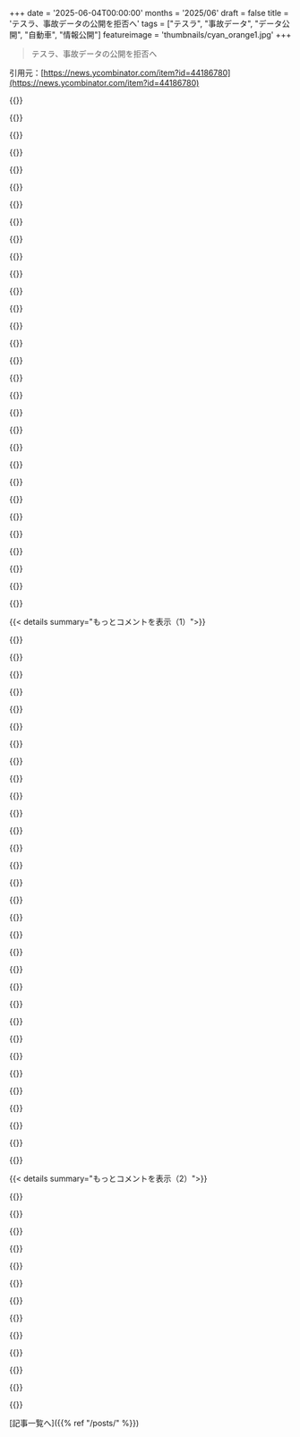 +++
date = '2025-06-04T00:00:00'
months = '2025/06'
draft = false
title = 'テスラ、事故データの公開を拒否へ'
tags = ["テスラ", "事故データ", "データ公開", "自動車", "情報公開"]
featureimage = 'thumbnails/cyan_orange1.jpg'
+++

> テスラ、事故データの公開を拒否へ

引用元：[https://news.ycombinator.com/item?id=44186780](https://news.ycombinator.com/item?id=44186780)




{{<matomeQuote body="Muskが「競合に損害を与えるかもしれない」って言って、事故データ公開を拒否してるけど、昔「EVのムーブメントを起こすためなら、特許を誰に使われても構わない」って言ってたのを覚えてる？<br>今は命を救うかもしれないデータですら、公開したくないんだね。2014年6月12日には、「テスラ本社ロビーの特許の壁はなくなった。オープンソースの精神で、電気自動車技術の進歩のためだ」って言ってた。持続可能な輸送を加速するためにTesla Motorsは作られたのに、道筋をつけた後に他の人を邪魔するような知的財産の地雷を置くなんて、その目標と逆行してるって。<br>https://web.archive.org/web/20160722033909/https://www.tesla..." userName="qwertox" createdAt="2025/06/05 09:23:48" color="#ff33a1">}}




{{<matomeQuote body="私の印象では、Teslaは人々がお金持ちだってひけらかすために買うステータスシンボルだったと思うんだ。たぶんMuskのキャラクターがそれを台無しにしちゃったんだろうね。少なくとも彼は、車が持つステータス性と、それがますます象徴する政治的な面を天秤にかけるようにしちゃったよ。Teslaで一番嫌いなのはそこなんだよね。全然「みんなのための車」じゃなくて、すごく特別でエリート向けだってこと。" userName="JKCalhoun" createdAt="2025/06/05 11:12:35" color="">}}




{{<matomeQuote body="車はシンボルなんだよね。もし人々が代わりに自分の家にソーラーパネルを買って、EVのタンクみたいな車じゃなく小さいIC車を運転するなら、はるかに多くのCO2を削減できるのに。でも、派手な車みたいにソーラーパネルを自慢することはできないからね。" userName="sandworm101" createdAt="2025/06/05 12:02:18" color="">}}




{{<matomeQuote body="個人的には、最初に高級車から始めてだんだん安くしていく戦略は良いものだったと思うよ。高級車のより大きい利益率をR&Dに還元して、より安価な電気自動車を実現可能にできるからね。<br>もちろん、それは理想的な状況だけど。2025年のTeslaは、2014年に彼らが話してたのとはかなり違うよ。" userName="benwad" createdAt="2025/06/05 11:27:51" color="">}}




{{<matomeQuote body="もっと良いのは、人々がe-bikeを買うことだね。金持ちが5万ドルとか10万ドルの高級な装飾品を買うのに、7500ドルのクレジットをもらえるなんて腹立たしいよ、e-bikeには何のインセンティブもないのに。" userName="paddy_m" createdAt="2025/06/05 13:26:11" color="">}}




{{<matomeQuote body="「Teslaは”みんなのための車”じゃなくて、すごく特別でエリート向けだ」ってのは、ちょっとおかしいと思うな。一番速い車から始めたけど、それでも同等の車よりずっと安かったし、Model 3やModel Yは飛ぶように売れてるじゃん。これこそみんなのための車だよ。" userName="robertlagrant" createdAt="2025/06/05 11:50:25" color="">}}




{{<matomeQuote body="そうだね、でもTeslaはIMOでいくつかの変な戦略ミスをしてるよ。最初に私が変だって思ったのは、Model Xのファルコンドアだった。問題があって発売が遅れたし、SUVにそういう特殊なドアをつけるのは変だと思ったんだ、機能的な車をできるだけ早く簡単に提供することに集中する代わりにね。次はもちろん自動運転へのものすごい集中、それからCybertruck。この全ての決断の間、会社はずっと同じCEOだったんだ。<br>でも私に何が分かる？たぶん彼らの自動運転AIの誇大広告が、彼らのものすごく膨れ上がった株価を牽引してるんだろうから、それはたくさんの人をすごく金持ちにしたわけで、それ自体が目標なんだろうね。世界一の金持ちを指差して、彼が戦略ミスをしたなんて言うのは難しいよ。" userName="sorenjan" createdAt="2025/06/05 12:32:21" color="#ff5c5c">}}




{{<matomeQuote body="e-bikeの一番の心配は、もし交通手段として日常的に乗るなら、絶対に盗まれるってこと、時間の問題だよ。数千ドルをバイクに投資して、その投資を失う可能性が高いって分かってたら、なかなか難しいんだ。" userName="LargeWu" createdAt="2025/06/05 13:33:30" color="">}}




{{<matomeQuote body="「世界一の金持ちを指差して、彼が戦略ミスをしたなんて言うのは難しい」<br>それは慎重にやるべきだけど、やるべきだよ。過去に成功したリーダーで、もう誰も彼に「ノー」と言ってくれないせいで潰れた会社は一つじゃないからね。正直言って、Teslaにとって一番良いのは、Muskをリーダーから追放して、優れた実行力のある人（SpaceXみたいに）を据えて、Muskには別のR&D組織を率いさせることだと思うよ。" userName="ethbr1" createdAt="2025/06/05 12:54:53" color="#45d325">}}




{{<matomeQuote body="モデルYって去年世界で一番売れた車なんだってさ。見て見てーって人がたくさんいるんだろうね。<br>記事のURLはこちら https://www.statista.com/statistics/239229/most-sold-car-mod..." userName="lallysingh" createdAt="2025/06/05 13:22:18" color="">}}




{{<matomeQuote body="家の屋根につけるソーラーパネルってお金かかる割に微妙じゃない？EVとかヒートポンプにして、電力会社に再エネ増やしてもらうか、そういう電力会社に変えるのがいいって。EVだってデカいのだけじゃなくて、コンパクトなのもいっぱいあるし、むしろガソリン車乗ってる人の方がデカい車買ってる気がするよ。" userName="triceratops" createdAt="2025/06/05 13:01:36" color="#45d325">}}




{{<matomeQuote body="環境の話で全然出ないけど、今の車をそのまま乗り続けるのが一番カーボン削減になるんじゃない？新しい車作るのがすごく環境に悪いんだから。新しい車を買うのって、エコに見せかけた見栄張りでしょ。人間って、感情で決めたことをうまく正当化するの得意だもんね。" userName="bumby" createdAt="2025/06/05 12:40:08" color="">}}




{{<matomeQuote body="”カリフォルニアではテスラ モデル3がトヨタ カムリより安くなった”って記事があるよ。この記事 https://www.cnet.com/home/electric-vehicles/tesla-model-3-ch...<br>アメリカの新車の平均価格って4万7000ドルくらいだけど、モデル3とかモデルYはそれより安いモデルもあるんだ。" userName="ivewonyoung" createdAt="2025/06/05 12:55:21" color="#38d3d3">}}




{{<matomeQuote body="スペースXみたいに、もっと現場をちゃんとできる人をテスラにも置くべきだって？でも、もうやってるのかもよ。イーロンは最終決定者で、普段は他の人に任せてるんじゃない？彼はもうEVにはそんなに興味ないと思うな。EVは主流になったし、テスラは目標達成した。次の熱意はオプティマスとかAIじゃないかな。車関連でワクワクしてるのは自動運転タクシーだけかも。ウェイモは慎重すぎて遅れてるし、テスラなら垂直統合してるからロボタクシーも早く出せるよ。" userName="sheepscreek" createdAt="2025/06/05 13:29:03" color="#45d325">}}




{{<matomeQuote body="さっきの安いって話、記事の更新日見ると2023年6月10日なんだ。モデル3が連邦とカリフォルニア州で合わせて1万5000ドルの税金控除を受けられるようになったからだって。つまり、一番安いモデル3はカムリより1万4000ドル高かったけど、税金でチャラになったってことね。" userName="ethbr1" createdAt="2025/06/05 13:03:58" color="#ff5c5c">}}




{{<matomeQuote body="一番売れたって言ってもさ、他のメーカーは色々な車種で売ってる台数を合計してるんでしょ？テスラみたいに数車種だけで売ってるのと比べて、それって意味ある比較なの？" userName="blargey" createdAt="2025/06/05 16:07:56" color="">}}




{{<matomeQuote body="それは元々パテントトロール対策とかソフトウェア業界みたいに、お互いに利益になる約束事のはずだったんだ。Teslaは前からそういうのをすごく気にしてる。今回の件ではTeslaには反対だけど、問題の中身は全然違うと思うよ。" userName="jsight" createdAt="2025/06/05 13:56:31" color="">}}




{{<matomeQuote body="うん、でも違う。BEVはICEより単純だから、大量生産できれば安くなるはずなんだ。Teslaの一番の功績は、量産への道筋を作ったことだよ。BYDは中国の事情があるからTeslaがいなくてもできたかもだけど、それは微妙なとこだね。" userName="ethbr1" createdAt="2025/06/05 16:04:34" color="">}}




{{<matomeQuote body="もっと安い車じゃなくて、あの変なCybertruckとか現実味のないものに真剣に取り組むことにしたのが残念だね。" userName="_aavaa_" createdAt="2025/06/05 11:40:06" color="">}}




{{<matomeQuote body="あの特許の件だって、結局は騙しだっただけ。Teslaの特許をタダで使わせてやる代わりに、こっちからは絶対に特許で訴えないでねっていう話でしょ。別にみんなのためとかじゃなかったんだよ。" userName="davidcbc" createdAt="2025/06/05 13:00:13" color="">}}




{{<matomeQuote body="Teslaの一番嫌いなとこは「みんなのための」車じゃなくて、エリート向けすぎるとこだっていう意見があるけど、これは違うね。Model 3やModel Yは4万ドル以下で買えるし、これはアメリカの新車平均価格より安いんだ。平均より安いなら「みんなの手が届く」車だと思うよ。最高のModel Sだって、本物の金持ちが乗るFerrariとかには全然かなわないしね。" userName="vonneumannstan" createdAt="2025/06/05 15:39:42" color="#45d325">}}




{{<matomeQuote body="それは最適化の問題だね。新しい車を作るのに使うエネルギーと、燃費がいいことで節約できるエネルギーを比べるんだ。でも普通は、新しい車で元を取るには何十年も乗らなきゃいけないと思うよ。" userName="everyone" createdAt="2025/06/05 12:56:09" color="">}}




{{<matomeQuote body="なんで今どきTesla買う人がいるのか理解できないわ。Airbag展開まで事故とカウントしないって法規制が緩すぎ。悲しいね。" userName="isodev" createdAt="2025/06/05 05:38:36" color="">}}




{{<matomeQuote body="Teslaは優秀な車で、他のEVと比べてもトップクラスだよ。FSDとかAutopilotは信用できないけど、EVとしては最高！" userName="NoPicklez" createdAt="2025/06/05 06:08:24" color="">}}




{{<matomeQuote body="最近Tesla買ったけど、航続距離、性能、trunk space、softwareで値段を考えたらModel Yに勝るものはないね。EV欲しいならModel Yが絶対おすすめだよ。" userName="Gareth321" createdAt="2025/06/05 08:27:17" color="">}}




{{<matomeQuote body="Teslaって実のところ、もうそんなに良いEVじゃないんだよね。build qualityも微妙だし、特にModel 3は乗り心地が悪いってよく聞くよ。Model 3からIoniq 5に乗り換えた人は、乗り心地もいいし、buttonがあるのが便利だって言ってる。" userName="bobsomers" createdAt="2025/06/05 06:24:55" color="">}}




{{<matomeQuote body="Ioniq 5は最高だよ。TeslaってSpeedoすらないし、HUDなんてもちろんない。なんかiPadみたいで、phoneとも連携できない proprietary softwareだけ。ひどいね。" userName="MagicMoonlight" createdAt="2025/06/05 09:18:09" color="">}}




{{<matomeQuote body="Teslaは実際にはダメだよ。reliabilityが低いし (https://www.jdpower.com/business/press-releases/2024-us-vehi...)、ICEと比べても低いんだって。quality studyにも出ないらしい (https://www.motorbiscuit.com/dumb-reason-tesla-ineligible-j-...)。2023年はJD Powerのreliability listで最下位だったよ (https://www.jdpower.com/business/press-releases/2023-us-init...)。" userName="otherme123" createdAt="2025/06/05 06:19:05" color="#785bff">}}




{{<matomeQuote body="2024年1月に出た新しいModel 3は、乗り心地の悪さが改善されたらしいよ。" userName="NoPicklez" createdAt="2025/06/05 06:34:22" color="#38d3d3">}}




{{<matomeQuote body="Ioniq 5 N lineとModel Y AWD Long Rangeをデンマークで比較したよ。Ioniqはtrunk space 520L、range 495km。Model Yはtrunk space 854L、range 586kmで圧勝。softwareもTeslaの方が全然いい。accelerationだけIoniqが勝つけど、それ以外はModel Yの勝ちだと思うな。" userName="Gareth321" createdAt="2025/06/05 10:11:40" color="#ff33a1">}}




{{< details summary="もっとコメントを表示（1）">}}

{{<matomeQuote body="これってFull Self Drivingがいつも”あと12ヶ月で完成”って言われてるのと一緒じゃない？ みんなが知ってるTeslaのshortcomingが最新modelで全部解決された！って、いつものパターンじゃん？" userName="nindalf" createdAt="2025/06/05 07:05:18" color="">}}




{{<matomeQuote body="この調査はEVじゃなくて、自動車メーカー全般の比較だね。テスラが他のEVと比べてどうかが知りたいのに。でも最新のJDPowerの調査(https://www.jdpower.com/business/press-releases/2025-us-vehi...)だと、テスラは平均くらいらしいよ。前年よりはかなり良いみたい。EV全体に特化した調査も必要だね。EVは全体的に年33PP100くらい改善してるし。" userName="NoPicklez" createdAt="2025/06/05 06:48:38" color="#ff33a1">}}




{{<matomeQuote body="全然違う話だよ。モデル3の乗り心地が硬いってコメントがあったけど、最新モデルでは直ったんだ。個人的には今の自動運転技術はひどいから使うべきじゃないと思うな、念のため言っておくけど。" userName="NoPicklez" createdAt="2025/06/05 07:16:18" color="">}}




{{<matomeQuote body="あなたが貼ったリンク、テスラは調査の対象外だって書いてるじゃん。「ブランドは研究対象の基準を満たさないため、ランク対象外」って。対象外の研究を引用して、テスラが”平均”なのを自慢してるの？" userName="nindalf" createdAt="2025/06/05 07:07:52" color="#ff5733">}}




{{<matomeQuote body="トランクの広さだけがテスラの良いとこだね。ヨーロッパだと他の項目はもっと安くてもっと良い車が見つかるよ。中古EVもめちゃくちゃ安いから、同じ値段でもっと見栄えの良い車が買えるんだ。" userName="randomcarbloke" createdAt="2025/06/05 10:04:43" color="">}}




{{<matomeQuote body="私が知ってる限り、自動車業界全体でこういうの（トランク容量の測定）はばらばらで、メーカーの数字を比べるのは事実上不可能だよ。Bjornさんのバナナ箱テストみたいなのが実践的な測定方法として分かりやすいと思う。Ioniq 5 と Model Y はほとんど同じで、シートを倒せるかどうかでどっちが良いか決まるくらいだよ。" userName="jsight" createdAt="2025/06/05 14:17:47" color="">}}




{{<matomeQuote body="いやいや、でもこれからテスラを買おうとしてる人は、乗り心地の硬さについてはもう心配しなくていいんだよ。" userName="Toutouxc" createdAt="2025/06/05 10:18:10" color="">}}




{{<matomeQuote body="両方の動画見たよ。<br>違いは形だと思うんだ。Yはすごく丸っこいけど、Ioniqはかなり四角い。だから、すごく四角くて固い箱を使ったテストだとIoniqが有利になっちゃうんだね。その事実を知るのは役に立つけど、たいていの場合は四角いスーツケースだけを運ぶわけじゃないからさ。" userName="Gareth321" createdAt="2025/06/05 15:59:01" color="">}}




{{<matomeQuote body="他のEVの排出ガス結果はかなり信用できると思ってるよ。" userName="delecti" createdAt="2025/06/05 12:53:12" color="">}}




{{<matomeQuote body="らしい、ってだけだよね。俺の理解だと、直ったかどうかは全く別のグループが決めることになってる。ある時点からテスラは平気で嘘をつくし、みんながそれを検証できるなんて期待しちゃダメだよ。イーロンはテック系の人たちの思考のバグを見つけたんだと思う。製品を約束して、みんなそれを信じて買う。そしたら広告と違うって気づくけど、大丈夫、新しいバージョンで直ったから文句言えないよ、お前がちゃんと調べなかったのが悪いんだ、ってなる。FSDであわや大事故？心配ないよ、お前のせいだし、それにバグはもうアップデートで直ったんだからね。たぶん。今度こそはね。" userName="hkpack" createdAt="2025/06/05 10:44:10" color="#45d325">}}




{{<matomeQuote body="＞テスラが…平均だって自慢してるんだろ？<br>こういう風に問題を見ると、全然生産的じゃないと思うな。誰も自慢なんかしてないよ。君がこれを頭の悪い自慢か頭の悪い批判のどっちかだと見ちゃうから、本当に大事なこと、つまり事実について話すのがすごく難しくなるんだ。" userName="robertlagrant" createdAt="2025/06/05 11:53:06" color="">}}




{{<matomeQuote body="最上位モデルはデュアルモーターのせいでトランクも航続距離も小さいんだ。そういうのを気にするなら、朗報だよ、だって気にならない加速を犠牲にすれば、より安く買えるんだからね。個人的には、普通のIoniq 5のトランクはすごく広いと思う。トランクのサイズが一番重要な要件だった俺が言うんだから間違いないよ。シートを前に動かせば、後部座席の足元スペースを犠牲にするけど、驚くほど広い空間ができるんだ。" userName="hgomersall" createdAt="2025/06/05 11:08:23" color="#45d325">}}




{{<matomeQuote body="コメントから非難めいた言葉は編集で削除してください。これはガイドラインのコメント欄で最初に、そして最も重要にお願いしていることの一つです。<br>https://news.ycombinator.com/newsguidelines.html" userName="tomhow" createdAt="2025/06/05 20:12:22" color="">}}




{{<matomeQuote body="ウェブサイトによると、RWDロングレンジ（84kwバッテリー）はトランク容量520Lで同じだけど、航続距離は570km、0-100km/h加速はたったの7.5秒なんだ。安いけど、性能、トランクスペース、ソフトウェアは大幅にダウングレードだね。" userName="Gareth321" createdAt="2025/06/05 14:49:06" color="#785bff">}}




{{<matomeQuote body="2024年のModel 3を持ってるけど、乗り心地は今まで乗ったどの車よりも格段に良いよ。運転するたびに少しワクワクするくらいなんだ。今まで乗った、運転した車の中で断トツで最高の車だよ。" userName="markdog12" createdAt="2025/06/05 11:06:00" color="">}}




{{<matomeQuote body="それ信じられないくらい大げさに聞こえるけど、今日は文化戦争に関わりたくないんだ。過去に悪いことに関わってないブランド探すの難しいと思うけど、応援してるよ :)" userName="Gareth321" createdAt="2025/06/05 10:19:05" color="">}}




{{<matomeQuote body="上の人と同じリンク見たけど、最新の研究だとTeslaは前ほど悪くないらしいよ。マジで除外したいなら全部入れないでしょ。俺は最新の研究が載ってなかったから引用しただけ。自慢じゃないけど、一部の人が言うほど悪い車じゃないんだ。Fordと同じくらい問題報告されてるけど、じゃあFordsはダメな車？違うよね。" userName="NoPicklez" createdAt="2025/06/05 08:05:32" color="">}}




{{<matomeQuote body="俺のTesla、ゴミ箱は9割くらい検出するのに、道渡ってる学童は6割くらいしか検出しないんだ。残りは殺しちゃうかも。毎日通るから週に10〜20人くらい殺すかな。衝突データを隠すって良い考えだね。" userName="Fischgericht" createdAt="2025/06/05 11:31:03" color="#38d3d3">}}




{{<matomeQuote body="Teslaがゴミ箱だって検出するものが多すぎるっていう逆の話も面白いよね。" userName="fundatus" createdAt="2025/06/05 11:50:55" color="">}}




{{<matomeQuote body="一番ウケるのは、妻のHonda CRVをゴミ箱だって認識したことだよ。" userName="Sohcahtoa82" createdAt="2025/06/05 23:53:55" color="">}}




{{<matomeQuote body="それってセンターの画面の絵を見てそう思うんでしょ？あれが車が全部見て反応してるわけじゃないよ。特にドイツのFSD付きの車だとね。" userName="mgoetzke" createdAt="2025/06/05 11:32:43" color="">}}




{{<matomeQuote body="FSDが違うソフトってのは知ってるけど、ハードは同じだろ？なんで普通のソフトだと子供の検出をわざと悪くするんだ？学童キライな人向けのマーケティング？10年もウソついてきたのに、まだRobotaxis信じてるMusk信者がいるのは笑えるね。公共の道使う子供の保護が「殺されないようにSUVに乗れ」じゃない状況でTesla運転したことない人がほとんどだろ。YouTubeでTesla信者が500マイル無事故でFSD使えたって得意げに見せる動画もウケる。人間は50万マイルに1回事故起こすんだぞ。まあ、あと2週間で空飛ぶRobotaxis出るんでしょ。Muskが言ったからね :)" userName="Fischgericht" createdAt="2025/06/05 11:47:45" color="#ff33a1">}}




{{<matomeQuote body="なんで普通のソフトだと子供の検出をわざと悪くするんだ？って君の主張がよく分かんないな。Enhanced Autopilotで見える画面と、FSD Betaで見えるのは全然違うよ。動いてるソフトが全然違うからね。" userName="yreg" createdAt="2025/06/05 12:03:16" color="">}}




{{<matomeQuote body="言いたいのはドライバー向けの画面じゃなくて、車が判断するための元データが同じってこと。もし子供が画面に映ってないなら、緊急ブレーキ警告も出ないでしょ。他の時は出るのに。画面で見えるものが全てだよ。" userName="Fischgericht" createdAt="2025/06/06 10:10:43" color="">}}




{{<matomeQuote body="ごめん、君の言いたいことあんまり分かんないな。どっちなの？<br>Enhanced Autopilot付きのTeslaは、画面に映らないから子供を轢くと思うの？<br>それともFSD Beta付きのTeslaは、データが同じだから子供を轢くと思うの？" userName="yreg" createdAt="2025/06/06 15:04:16" color="">}}




{{<matomeQuote body="ねえ、なんでAutopilotの表示ってさ、子供を全然見つけられないくらいわざと悪く作られてるの？<br>それって何かメリットあるの？それとも、ソフトのせいでこうなっちゃうの？" userName="lechatonnoir" createdAt="2025/06/06 21:46:08" color="#ff5733">}}




{{<matomeQuote body="いや、わざとじゃないって。<br>AutopilotとFSDはね、全然違う製品で、使ってる技術も違うんだよ。<br>FSDの「子供を見つける機能」をAutopilotにコピペすれば終わり！ってわけじゃないんだから。" userName="yreg" createdAt="2025/06/07 08:29:16" color="">}}




{{<matomeQuote body="別にイーロン・マスクをかばうわけじゃないし、彼も好きじゃないんだけどさ、なんで全然違うソフトを比べるわけ？って思うんだよね。<br>年かなあ、なんか一つのことだけ見て騒ぐの、もう飽きちゃったな。" userName="infecto" createdAt="2025/06/05 12:55:41" color="">}}




{{<matomeQuote body="＞学校の子供の60%くらいしか...残りは殺す...毎週10人から20人の子供を殺すだろう。<br>私はテスラファンじゃないけど、もしテスラが本当に0.1%でもそんなに子供を殺したがるなら、実際にはっきりわかるはずだよ。<br>欧米で子供が巻き込まれる事故を隠すなんて、すごく難しいことなんだから。" userName="bell-cot" createdAt="2025/06/05 11:52:53" color="#ff5c5c">}}




{{<matomeQuote body="うん、ヨーロッパにはFSDないしね。<br>USだと、子供は歩いて学校行かないんじゃないかな。" userName="avtolik" createdAt="2025/06/05 15:51:19" color="">}}

{{</details>}}




{{< details summary="もっとコメントを表示（2）">}}

{{<matomeQuote body="USの子供は昔より全然学校まで歩かないけど...でも、そこそこは歩いてるんだ。<br>あんまり車が通らない住宅街とかだと、道路で遊んでる子も結構いるしね。<br>だから、キラーロボットカーにとっては、まだ「まあまあ」ターゲットがたくさんいる場所ではあるんだ。" userName="bell-cot" createdAt="2025/06/05 18:11:13" color="">}}




{{<matomeQuote body="USで子供を歩いて学校に行かせるとね、犯罪で訴えられたり、子供を取られちゃったりするかなりのリスクがあるんだ。<br>車で子供が死んじゃうのは、みんな避けられないことだと思ってて、運転手より親が責められることが多いんだよ。" userName="usea" createdAt="2025/06/06 03:08:24" color="#45d325">}}




{{<matomeQuote body="ヤバいのはさ、もしそういうパーセンテージが良くなったときに、子供を轢いちゃっても大丈夫かもって、信用しちゃう可能性が高まるってことだよ。" userName="thomastjeffery" createdAt="2025/06/05 16:37:27" color="">}}




{{<matomeQuote body="テスラは検出失敗が10分の1になると約束してるけど、社会としてどこまでリスクを許容する？<br>人間より厳しくするべき？<br>それとも便利さのために基準を下げるの？" userName="zelphirkalt" createdAt="2025/06/05 16:49:59" color="">}}




{{<matomeQuote body="人間とSUVが混ざった交通はやっぱ無理だよ。<br>ドイツとかアメリカの都市は人間を締め出す感じ。<br>子供とテスラじゃ絶対テスラが勝つし、子供の間違いで死ぬのはおかしい。<br>SUVで送迎する親が増えて事故リスクが上がる悪循環もあるしね。" userName="Fischgericht" createdAt="2025/06/06 10:20:13" color="#ff5c5c">}}




{{<matomeQuote body="安全基準を決めること自体が間違い。<br>安全は客観的じゃないし、交通はエッジケースだらけ。<br>テスラのAIは統計モデルだから、コンテキストが違うと変な動きする。<br>失敗しないけど、気に入らないだけ。<br>安全は電車みたいなぶつからないシステムだけ。<br>人間には論理と責任があるけど、テスラはそこを隠したいんだよ。" userName="thomastjeffery" createdAt="2025/06/05 17:19:10" color="#785bff">}}




{{<matomeQuote body="うちにもテスラ モデル3が2台あるけど、色々検知はできてるみたい。<br>でもFSDは工事現場のオレンジコーンが苦手で、ゆっくりになっちゃうって聞いたよ。" userName="gtani" createdAt="2025/06/06 02:37:53" color="">}}




{{<matomeQuote body="ドイツだと自動運転は難しいよ。<br>街は古くて道は狭いし、どこでも渡れる。<br>アイコンタクトで譲り合う文化もあるし、AIには無理。<br>アウトバーンじゃ250km/hで来る車もいるから、テスラの後ろカメラじゃ視界が足りなくて危ないんだ。<br>人が死ぬか自分が死ぬかだよ。" userName="Fischgericht" createdAt="2025/06/06 10:26:08" color="#ff5c5c">}}




{{<matomeQuote body="NHTSAが持ってるデータは税金で集めたんだから、理由がない限り納税者も見られるべきだよ。" userName="duxup" createdAt="2025/06/05 00:04:08" color="">}}




{{<matomeQuote body="データ公開するなら、テスラだけじゃなくて他のメーカーのも全部公開しないとね。" userName="e44858" createdAt="2025/06/05 00:07:28" color="">}}




{{<matomeQuote body="他のADASシステムのデータはもう公開されてるよ [1]。<br>でもテスラだけ酷く墨塗りされてて使い物にならないんだ。<br>[1] https://www.nhtsa.gov/laws-regulations/standing-general-orde..." userName="ra7" createdAt="2025/06/05 00:55:05" color="#ff5733">}}




{{<matomeQuote body="テスラだけ酷く墨塗りって言うけど、CSVを自分でダウンロードして確認できるよ。<br>例えばBMWもADASバージョンは毎回空白か墨塗りされてるしね。<br>https://static.nhtsa.gov/odi/ffdd/sgo-2021-01/SGO-2021-01_In..." userName="andsoitis" createdAt="2025/06/05 01:52:32" color="#ff33a1">}}

{{</details>}}



[記事一覧へ]({{% ref "/posts/" %}})
